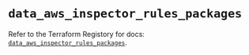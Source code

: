 # `data_aws_inspector_rules_packages`

Refer to the Terraform Registory for docs: [`data_aws_inspector_rules_packages`](https://www.terraform.io/docs/providers/aws/d/inspector_rules_packages).
